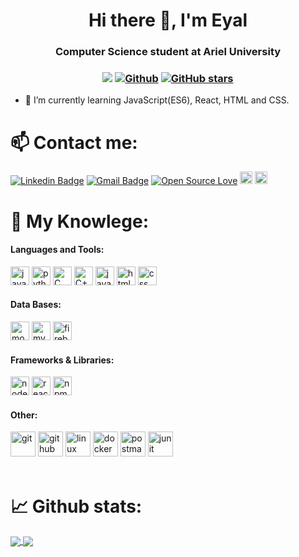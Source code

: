<h1 align="center">Hi there 👋, I'm Eyal</h1>
<h3 align="center">Computer Science student at Ariel University</h3>

<h3 align="center"> 
  
![](https://visitor-badge.laobi.icu/badge?page_id=LeviEyal.LeviEyal) 
[![Github](https://img.shields.io/github/followers/LeviEyal?label=Followers&style=social)](https://github.com/LeviEyal) 
[![GitHub stars](https://img.shields.io/github/stars/LeviEyal?label=Stars&style=social)](https://github.com/LeviEyal)
  
</h3>


- 🌱 I’m currently learning JavaScript(ES6), React, HTML and CSS.

<h1> 📫 Contact me:</h1>

[![Linkedin Badge](https://img.shields.io/badge/-Linkedin-blue?style=flat-square&logo=Linkedin&logoColor=white&link=http://www.linkedin.com/in/eyalevi/)](http://www.linkedin.com/in/eyalevi)
[![Gmail Badge](https://img.shields.io/badge/-happyeyal@gmail.com-c14438?style=flat-square&logo=Gmail&logoColor=white&link=mailto:happyeyal@gmail.com)](mailto:happyeyal@gmail.com)
[![Open Source Love](https://badges.frapsoft.com/os/v2/open-source.svg?v=103)](https://github.com/LeviEyal/LeviEyal)
<a href="https://www.facebook.com/EyaLevi/"><img src="https://img.shields.io/badge/Facebook-1877F2?style=for-the-badge&logo=facebook&logoColor=white" alt="facebook" height="20"/></a>
<a href="https://www.hackerrank.com/LeviEyal"><img src="https://img.shields.io/badge/-Hackerrank-2EC866?style=for-the-badge&logo=HackerRank&logoColor=white" alt="hackerrank" height="20"/></a>


<h1> 🔬 My Knowlege:</h1>
<h4 align="left">Languages and Tools:</h3>
<p align="left"> 
<span>
    <img src="https://img.shields.io/badge/Java-ED8B00?style=for-the-badge&logo=java&logoColor=white" alt="java" height="30"/>
    <img src="https://img.shields.io/badge/Python-14354C?style=for-the-badge&logo=python&logoColor=white" alt="python" height="30"/>
    <img src="https://img.shields.io/badge/C-00599C?style=for-the-badge&logo=c&logoColor=white" alt="C" height="30"/>
    <img src="https://img.shields.io/badge/C%2B%2B-00599C?style=for-the-badge&logo=c%2B%2B&logoColor=white" alt="C++" height="30"/>
    <img src="https://img.shields.io/badge/JavaScript-F7DF1E?style=for-the-badge&logo=javascript&logoColor=black" alt="javaSqript" height="30"/>
    <img src="https://img.shields.io/badge/HTML5-E34F26?style=for-the-badge&logo=html5&logoColor=white" alt="html" height="30"/>
    <img src="https://img.shields.io/badge/CSS-239120?&style=for-the-badge&logo=css3&logoColor=white" alt="css" height="30"/>
</span>

<h4 align="left">Data Bases:</h3>
<span>
    <img src="https://img.shields.io/badge/MongoDB-4EA94B?style=for-the-badge&logo=mongodb&logoColor=white" alt="mongoDB" height="30"/>
    <img src="https://img.shields.io/badge/MySQL-00000F?style=for-the-badge&logo=mysql&logoColor=white" alt="mySQL" height="30"/>
    <img src="https://img.shields.io/badge/firebase-ffca28?style=for-the-badge&logo=firebase&logoColor=black" alt="firebase" height="30"/>
</span>

<h4 align="left">Frameworks & Libraries:</h3>
<span>
    <img src="https://img.shields.io/badge/Node.js-43853D?style=for-the-badge&logo=node.js&logoColor=white" alt="nodeJS" height="30"/>
    <img src="https://img.shields.io/badge/React-20232A?style=for-the-badge&logo=react&logoColor=61DAFB" alt="react" height="30"/>
    <img src="https://img.shields.io/badge/npm-CB3837?style=for-the-badge&logo=npm&logoColor=white" alt="npm" height="30"/>
</span>

<h4 align="left">Other:</h3>
<span>
    <img src="https://img.shields.io/badge/Git-F05032?style=for-the-badge&logo=git&logoColor=white" alt="git" height="40"/>
    <img src="https://img.shields.io/badge/GitHub-100000?style=for-the-badge&logo=github&logoColor=white" alt="github" height="40"/>
    <img src="https://img.shields.io/badge/Linux-FCC624?style=for-the-badge&logo=linux&logoColor=black" alt="linux" height="40"/>
    <img src="https://img.shields.io/badge/Docker-2CA5E0?style=for-the-badge&logo=docker&logoColor=white" alt="docker" height="40"/>
    <img src="https://img.shields.io/badge/Postman-FF6C37?style=for-the-badge&logo=Postman&logoColor=white" alt="postman" height="40"/>
    <img src="https://img.shields.io/badge/Junit5-25A162?style=for-the-badge&logo=junit5&logoColor=white" alt="junit" height="40"/>
</span>
</br></br>
</p>
<h1>📈 Github stats:</h1>
<a href="https://github.com/anuraghazra/github-readme-stats">
  <img align="center" src="https://github-readme-stats.vercel.app/api/top-langs/?username=LeviEyal&theme=slateorange&layout=compact" />
</a>
<a href="https://github.com/anuraghazra/convoychat">
  <img align="center" src="https://github-readme-stats.vercel.app/api?username=LeviEyal&show_icons=true&theme=slateorange&layout=compact&line_height=20" />
</a>
